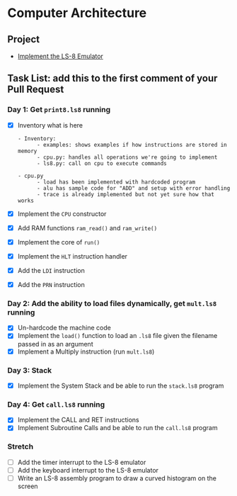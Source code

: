 # Computer Architecture

## Project

- [Implement the LS-8 Emulator](ls8/)

## Task List: add this to the first comment of your Pull Request

### Day 1: Get `print8.ls8` running

- [x] Inventory what is here

      - Inventory:
            - examples: shows examples if how instructions are stored in memory
            - cpu.py: handles all operations we're going to implement
            - ls8.py: call on cpu to execute commands

      - cpu.py
            - load has been implemented with hardcoded program
            - alu has sample code for "ADD" and setup with error handling
            - trace is already implemented but not yet sure how that works

- [x] Implement the `CPU` constructor
- [x] Add RAM functions `ram_read()` and `ram_write()`
- [x] Implement the core of `run()`
- [x] Implement the `HLT` instruction handler
- [x] Add the `LDI` instruction
- [x] Add the `PRN` instruction

### Day 2: Add the ability to load files dynamically, get `mult.ls8` running

- [x] Un-hardcode the machine code
- [x] Implement the `load()` function to load an `.ls8` file given the filename
      passed in as an argument
- [x] Implement a Multiply instruction (run `mult.ls8`)

### Day 3: Stack

- [x] Implement the System Stack and be able to run the `stack.ls8` program

### Day 4: Get `call.ls8` running

- [x] Implement the CALL and RET instructions
- [x] Implement Subroutine Calls and be able to run the `call.ls8` program

### Stretch

- [ ] Add the timer interrupt to the LS-8 emulator
- [ ] Add the keyboard interrupt to the LS-8 emulator
- [ ] Write an LS-8 assembly program to draw a curved histogram on the screen
